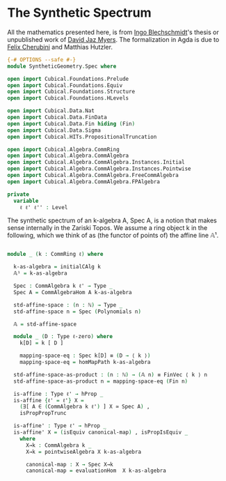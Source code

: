 The Synthetic Spectrum
======================

All the mathematics presented here, is from [Ingo Blechschmidt](https://www.ingo-blechschmidt.eu/research.html)'s thesis or unpublished work of [David Jaz Myers](http://davidjaz.com/). The formalization in Agda is due to [Felix Cherubini](http://felix-cherubini.de) and Matthias Hutzler.

```agda
{-# OPTIONS --safe #-}
module SyntheticGeometry.Spec where

open import Cubical.Foundations.Prelude
open import Cubical.Foundations.Equiv
open import Cubical.Foundations.Structure
open import Cubical.Foundations.HLevels

open import Cubical.Data.Nat
open import Cubical.Data.FinData
open import Cubical.Data.Fin hiding (Fin)
open import Cubical.Data.Sigma
open import Cubical.HITs.PropositionalTruncation

open import Cubical.Algebra.CommRing
open import Cubical.Algebra.CommAlgebra
open import Cubical.Algebra.CommAlgebra.Instances.Initial
open import Cubical.Algebra.CommAlgebra.Instances.Pointwise
open import Cubical.Algebra.CommAlgebra.FreeCommAlgebra
open import Cubical.Algebra.CommAlgebra.FPAlgebra

private
  variable
    ℓ ℓ' ℓ'' : Level

```

The synthetic spectrum of an k-algebra A, Spec A, is a notion that makes sense internally in the Zariski Topos.
We assume a ring object k in the following, which we think of as (the functor of points of) the affine line 𝔸¹.

```agda

module _ (k : CommRing ℓ) where

  k-as-algebra = initialCAlg k
  𝔸¹ = k-as-algebra

  Spec : CommAlgebra k ℓ' → Type _
  Spec A = CommAlgebraHom A k-as-algebra

  std-affine-space : (n : ℕ) → Type _
  std-affine-space n = Spec (Polynomials n)

  𝔸 = std-affine-space

  module _ (D : Type ℓ-zero) where
    k[D] = k [ D ]

    mapping-space-eq : Spec k[D] ≡ (D → ⟨ k ⟩)
    mapping-space-eq = homMapPath k-as-algebra

  std-affine-space-as-product : (n : ℕ) → (𝔸 n) ≡ FinVec ⟨ k ⟩ n
  std-affine-space-as-product n = mapping-space-eq (Fin n)

  is-affine : Type ℓ' → hProp _
  is-affine {ℓ' = ℓ'} X =
    (∃[ A ∈ (CommAlgebra k ℓ') ] X ≃ Spec A) ,
    isPropPropTrunc

  is-affine' : Type ℓ' → hProp _
  is-affine' X = (isEquiv canonical-map) , isPropIsEquiv _
    where
      X→k : CommAlgebra k _
      X→k = pointwiseAlgebra X k-as-algebra

      canonical-map : X → Spec X→k
      canonical-map = evaluationHom  X k-as-algebra

```
